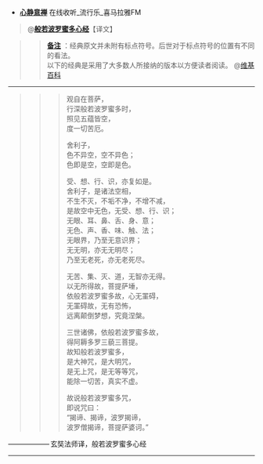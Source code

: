 - [**心静意禅**](https://www.ximalaya.com/yinyue/4185135/) 在线收听_流行乐_喜马拉雅FM

> @[**般若波罗蜜多心经**](https://www.ximalaya.com/yinyue/4185135/15009543)【译文】

>> [**备注**](https://github.com/taoste/Hello-World/raw/master/Music/Health/%E3%80%90%E7%A6%85%E4%B8%8E%E6%B2%89%E3%80%91%E9%9D%99%E5%BF%83/%E3%80%96%E5%BF%83%E9%9D%99%E6%84%8F%E7%A6%85%E3%80%97%E5%BF%83%E7%BB%8F%EF%BC%88%E5%A4%9A%E4%BA%BA%E5%8D%8F%E4%BD%9C%E5%90%88%E9%9B%86%EF%BC%89%20.mp3) ：经典原文并未附有标点符号。后世对于标点符号的位置有不同的看法。<br>
>> 以下的经典是采用了大多数人所接纳的版本以方便读者阅读。 @[维基百科](https://zh.wikipedia.org/wiki/般若波羅蜜多心經)
----------------------------------
>>> 观自在菩萨，<br>
>>> 行深般若波罗蜜多时，<br>
>>> 照见五蕴皆空，<br>
>>> 度一切苦厄。<br>
>>> 
>>> 舍利子，<br>
>>> 色不异空，空不异色；<br>
>>> 色即是空，空即是色。<br>
>>> 
>>> 受、想、行、识，亦复如是。<br>
>>> 舍利子，是诸法空相，<br>
>>> 不生不灭，不垢不净，不增不减，<br>
>>> 是故空中无色，无受、想、行、识；<br>
>>> 无眼、耳、鼻、舌、身、意；<br>
>>> 无色、声、香、味、触、法；<br>
>>> 无眼界，乃至无意识界；<br>
>>> 无无明，亦无无明尽；<br>
>>> 乃至无老死，亦无老死尽。<br>
>>> 
>>> 无苦、集、灭、道，无智亦无得。<br>
>>> 以无所得故，菩提萨埵，<br>
>>> 依般若波罗蜜多故，心无罣碍，<br>
>>> 无罣碍故，无有恐怖，<br>
>>> 远离颠倒梦想，究竟涅槃。<br>
>>> 
>>> 三世诸佛，依般若波罗蜜多故，<br>
>>> 得阿耨多罗三藐三菩提。<br>
>>> 故知般若波罗蜜多，<br>
>>> 是大神咒，是大明咒，<br>
>>> 是无上咒，是无等等咒，<br>
>>> 能除一切苦，真实不虚。<br>
>>> 
>>> 故说般若波罗蜜多咒，<br>
>>> 即说咒曰：<br>
>>> “揭谛、揭谛，波罗揭谛，<br>
>>> 波罗僧揭谛，菩提萨婆诃。”<br>

—————— 玄奘法师译，般若波罗蜜多心经

----------------------------------

